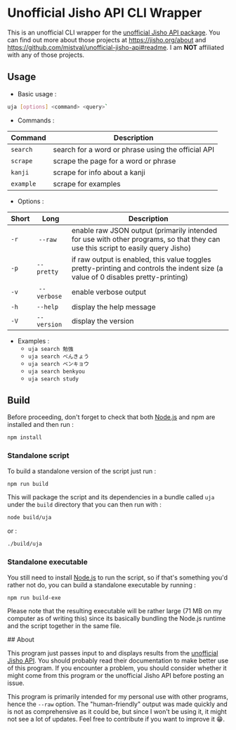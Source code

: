 # Unofficial Jisho API CLI Wrapper

This is an unofficial CLI wrapper for the [unofficial Jisho API package](https://github.com/mistval/unofficial-jisho-api).
You can find out more about those projects at https://jisho.org/about and https://github.com/mistval/unofficial-jisho-api#readme.
I am **NOT** affiliated with any of those projects.

## Usage

- Basic usage :
```bash
uja [options] <command> <query>`
```

- Commands :

Command | Description
--- | ---
`search` | search for a word or phrase using the official API
`scrape` | scrape the page for a word or phrase
`kanji` | scrape for info about a kanji
`example` | scrape for examples

- Options :

Short | Long | Description
--- | --- | ---
`-r` | `--raw` | enable raw JSON output (primarily intended for use with other programs, so that they can use this script to easily query Jisho)
`-p` | `--pretty` | if raw output is enabled, this value toggles pretty-printing and controls the indent size (a value of 0 disables pretty-printing)
`-v` | `--verbose` | enable verbose output
`-h` | `--help` | display the help message
`-V` | `--version` | display the version

- Examples :
    - `uja search 勉強`
    - `uja search べんきょう`
    - `uja search ベンキョウ`
    - `uja search benkyou`
    - `uja search study`

## Build

Before proceeding, don't forget to check that both [Node.js](https://nodejs.org/en/) and npm are installed and then run :
```bash
npm install
```

### Standalone script

To build a standalone version of the script just run :
```bash
npm run build
```

This will package the script and its dependencies in a bundle called `uja` under the `build` directory that you can then run with :
```bash
node build/uja
```
or :
```bash
./build/uja
```

### Standalone executable

You still need to install [Node.js](https://nodejs.org/en/) to run the script, so if that's something you'd rather not do, you can build a standalone executable by running :
```bash
npm run build-exe
```
Please note that the resulting executable will be rather large (71 MB on my computer as of writing this) since its basically bundling the Node.js runtime and the script together in the same file.

## About

This program just passes input to and displays results from the [unofficial Jisho API](https://github.com/mistval/unofficial-jisho-api).
You should probably read their documentation to make better use of this program.
If you encounter a problem, you should consider whether it might come from this program or the unofficial Jisho API before posting an issue.

This program is primarily intended for my personal use with other programs, hence the `--raw` option.
The "human-friendly" output was made quickly and is not as comprehensive as it could be, but since I won't be using it, it might not see a lot of updates. Feel free to contribute if you want to improve it 😁.

